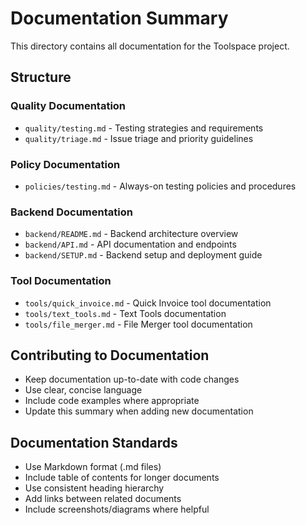 # Documentation Summary

This directory contains all documentation for the Toolspace project.

## Structure

### Quality Documentation

- `quality/testing.md` - Testing strategies and requirements
- `quality/triage.md` - Issue triage and priority guidelines

### Policy Documentation

- `policies/testing.md` - Always-on testing policies and procedures

### Backend Documentation

- `backend/README.md` - Backend architecture overview
- `backend/API.md` - API documentation and endpoints
- `backend/SETUP.md` - Backend setup and deployment guide

### Tool Documentation

- `tools/quick_invoice.md` - Quick Invoice tool documentation
- `tools/text_tools.md` - Text Tools documentation
- `tools/file_merger.md` - File Merger tool documentation

## Contributing to Documentation

- Keep documentation up-to-date with code changes
- Use clear, concise language
- Include code examples where appropriate
- Update this summary when adding new documentation

## Documentation Standards

- Use Markdown format (.md files)
- Include table of contents for longer documents
- Use consistent heading hierarchy
- Add links between related documents
- Include screenshots/diagrams where helpful
